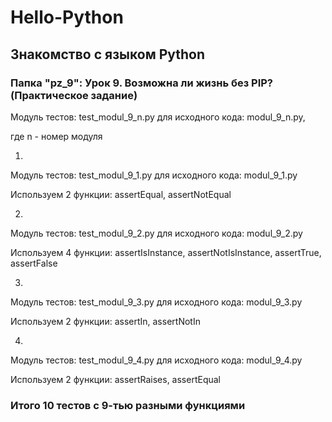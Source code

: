 # Hello-Python
## Знакомство с языком Python

### Папка "pz_9": Урок 9. Возможна ли жизнь без PIP? (Практическое задание)

Модуль тестов: test_modul_9_n.py для исходного кода: modul_9_n.py,

где n - номер модуля

1)
Модуль тестов: test_modul_9_1.py для исходного кода: modul_9_1.py

Используем 2 функции: assertEqual, assertNotEqual

2)
Модуль тестов: test_modul_9_2.py для исходного кода: modul_9_2.py

Используем 4 функции: assertIsInstance, assertNotIsInstance, assertTrue, assertFalse

3)
Модуль тестов: test_modul_9_3.py для исходного кода: modul_9_3.py

Используем 2 функции: assertIn, assertNotIn

4)
Модуль тестов: test_modul_9_4.py для исходного кода: modul_9_4.py

Используем 2 функции: assertRaises, assertEqual

### Итого 10 тестов с 9-тью разными функциями
